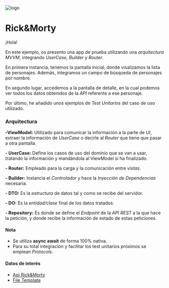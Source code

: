 
![logo](https://m.media-amazon.com/images/I/91MteSqsrJL.jpg)

# Rick&Morty

¡Hola!

En este ejemplo, os presento una app de prueba utilizando una *arquitectura MVVM*, integrando *UserCase, Builder* y *Router*. 

En primera instancia, tenemos la pantalla inicial, donde visalizamos la lista de personajes. Además, integramos un campo de búsqueda de personajes por nombre.

En segundo lugar, accedemos a la pantalla de detalle, en la cual podemos ver todos los datos obtenidos de la *API* referente a ese personaje.

Por último, he añadido unos ejemplos de *Test Unitarios* del caso de uso utilizado.


### Arquitectura

**-ViewModel:** Utilizado para comunicar la información a la parte de *UI*, extraer la información de *UserCase* o decirle al *Router* que tiene que pasar a otra pantalla.

**- UserCase:** Define los casos de uso del dominio que se van a usar, tratando la información y mandándola al ViewModel si ha finalizado.

**- Router:** Empleado para la carga y la comunicación entre *vistas*.

**- Builder:** Instancia el *Controlador* y hace la *Inyección de Dependencias* necesaria.

**- DTO:** Es la *estructura* de datos tal y como se recibe del servidor.

**- DO:** Es la *entidad/clase* final de los datos tratados.

**- Repository:** Es donde se define el *Endpoint* de la *API REST* a la que hace la petición, y donde recibe la información de estado de estas peticiones.

#### Nota

- Se utiliza **async await** de forma 100% nativa.
- Para su total integración y facilitar los test unitarios próximos se emplean *Protocols*.


#### Datos de interés
 - [Api Rick&Morty](https://rickandmortyapi.com/)
 - [File Template](https://github.com/frinsao/swift-FileTemplates-MVVM)

 
